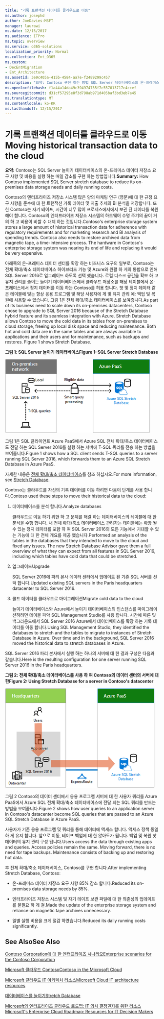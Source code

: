 ```yaml
---
title: "기록 트랜잭션 데이터를 클라우드로 이동"
ms.author: josephd
author: JoeDavies-MSFT
manager: laurawi
ms.date: 12/15/2017
ms.audience: ITPro
ms.topic: overview
ms.service: o365-solutions
localization_priority: Normal
ms.collection: Ent_O365
ms.custom:
- DecEntMigration
- Ent_Architecture
ms.assetid: 3e9c405a-415b-4584-aa7e-f2489299c457
description: "요약: Contoso 구현 하는 방법 SQL Server 데이터베이스의 온-프레미스 데이터 저장소 요구 사항 및 비용을 실행 하는 매일 감소를 확대 합니다."
ms.openlocfilehash: f1a44a14da49c394974755f7c557013717c4ccef
ms.sourcegitcommit: d31cf57295e8f3d798ab971d405baf3bd3eb7a45
ms.translationtype: MT
ms.contentlocale: ko-KR
ms.lasthandoff: 12/15/2017
---
```

# <a name="moving-historical-transaction-data-to-the-cloud"></a><span data-ttu-id="ca633-103">기록 트랜잭션 데이터를 클라우드로 이동</span><span class="sxs-lookup"><span data-stu-id="ca633-103">Moving historical transaction data to the cloud</span></span>

 <span data-ttu-id="ca633-104">**요약:** Contoso는 SQL Server 늘이기 데이터베이스의 온-프레미스 데이터 저장소 요구 사항 및 비용을 실행 하는 매일 감소를 구현 하는 방법입니다.</span><span class="sxs-lookup"><span data-stu-id="ca633-104">**Summary:** How Contoso implemented SQL Server stretch database to reduce its on-premises data storage needs and daily running costs.</span></span>
  
<span data-ttu-id="ca633-p101">Contoso의 엔터프라이즈 저장소 시스템 많은 양의 마케팅 연구 (영문)에 대 한 규정 요구 사항을 준수에 대 한 트랜잭션 기록 데이터 및 지출 추세의 BI 분석을 저장합니다. 또한 Contoso는 자기 테이프, 시간이 너무 많이 프로세스에서에서 보관 된 데이터를 복원 해야 합니다. Contoso의 엔터프라이즈 저장소 시스템의 하드웨어 수명 주기의 끝이 거의 하 고 비용이 비쌀 수 대체 하는 것입니다.</span><span class="sxs-lookup"><span data-stu-id="ca633-p101">Contoso's enterprise storage system stores a large amount of historical transaction data for adherence with regulatory requirements and for marketing research and BI analysis of spending trends. Contoso also needs to restore archived data from magnetic tape, a time-intensive process. The hardware in Contoso's enterprise storage system was nearing its end of life and replacing it would be very expensive.</span></span> 
  
<span data-ttu-id="ca633-p102">아래쪽의 온-프레미스 데이터 센터를 확장 하는 비즈니스 요구의 일부로, Contoso는 전체 확대/축소 데이터베이스 하이브리드 기능 및 Azure와 원활 하 게의 통합으로 인해 SQL Server 2016로 업그레이드 하도록 선택 했습니다. 로컬 디스크 공간을 확보 하 고 유지 관리를 줄이는 늘이기 데이터베이스에서 클라우드 저장소를 해당 테이블에서 온-프레미스에서 정지 데이터를 이동 하는 Contoso를 허용 합니다. 핫 및 정지 데이터 같은 테이블에 및는 항상 응용 프로그램 및 해당 사용자에 게 및 유지 관리 예: 백업 및 복원에 사용할 수 있습니다. 그림 1은 전체 확대/축소 데이터베이스를 보여줍니다.</span><span class="sxs-lookup"><span data-stu-id="ca633-p102">As part of its business need to scale down its on-premises datacenters, Contoso chose to upgrade to SQL Server 2016 because of the Stretch Database hybrid feature and its seamless integration with Azure. Stretch Database allows Contoso to move the cold data in its tables from on-premises to cloud storage, freeing up local disk space and reducing maintenance. Both hot and cold data are in the same tables and are always available to applications and their users and for maintenance, such as backups and restores. Figure 1 shows Stretch Database.</span></span>
  
<span data-ttu-id="ca633-112">**그림 1: SQL Server 늘이기 데이터베이스**</span><span class="sxs-lookup"><span data-stu-id="ca633-112">**Figure 1: SQL Server Stretch Database**</span></span>

![하이브리드 데이터 솔루션으로 사용되는 SQL Server Stretch Database](images/Contoso_Poster/StretchDB01.png)
  
<span data-ttu-id="ca633-114">그림 1은 SQL 클라이언트 Azure PaaS에서 Azure SQL 전체 확대/축소 데이터베이스도 전달 하는 SQL Server 2016를 실행 하는 서버에 T-SQL 쿼리를 전송 하는 방법을 보여줍니다.</span><span class="sxs-lookup"><span data-stu-id="ca633-114">Figure 1 shows how a SQL client sends T-SQL queries to a server running SQL Server 2016, which forwards them to an Azure SQL Stretch Database in Azure PaaS.</span></span>
  
<span data-ttu-id="ca633-115">자세한 내용은 [전체 확대/축소 데이터베이스](https://msdn.microsoft.com/library/dn935011.aspx)를 참조 하십시오.</span><span class="sxs-lookup"><span data-stu-id="ca633-115">For more information, see [Stretch Database](https://msdn.microsoft.com/library/dn935011.aspx).</span></span>
  
<span data-ttu-id="ca633-116">Contoso는 클라우드를 자신의 기록 데이터를 이동 하려면 다음이 단계를 사용 합니다.</span><span class="sxs-lookup"><span data-stu-id="ca633-116">Contoso used these steps to move their historical data to the cloud:</span></span>
  
1. <span data-ttu-id="ca633-117">데이터베이스를 분석 합니다.</span><span class="sxs-lookup"><span data-stu-id="ca633-117">Analyze databases</span></span>
    
    <span data-ttu-id="ca633-p103">클라우드로 이동 하기 위한 하 고 문제를 해결 하는 데이터베이스의 테이블에 대 한 분석을 수행 합니다. 새 전체 확대/축소 데이터베이스 관리자는 테이블에는 확장 될 수 있는 정지 데이터를 포함 하 여 SQL Server 2016의 모든 기능에서 기대할 수 있는 기능에 대 한 전체 개요를 제공 했습니다.</span><span class="sxs-lookup"><span data-stu-id="ca633-p103">Performed an analysis of the tables in the databases that they intended to move to the cloud and fixed any issues. The new Stretch Database Advisor gave them a full overview of what they can expect from all features in SQL Server 2016, including which tables have cold data that could be stretched.</span></span>
    
2. <span data-ttu-id="ca633-120">업그레이드</span><span class="sxs-lookup"><span data-stu-id="ca633-120">Upgrade</span></span>
    
    <span data-ttu-id="ca633-121">SQL Server 2016에 파리 본사 데이터 센터에서 업데이트 된 기존 SQL 서버를 선택 합니다.</span><span class="sxs-lookup"><span data-stu-id="ca633-121">Updated existing SQL servers in the Paris headquarters datacenter to SQL Server 2016.</span></span>
    
3. <span data-ttu-id="ca633-122">콜드 데이터를 클라우드로 마이그레이션</span><span class="sxs-lookup"><span data-stu-id="ca633-122">Migrate cold data to the cloud</span></span>
    
    <span data-ttu-id="ca633-p104">늘이기 데이터베이스와 Azure에서 늘이기 데이터베이스의 인스턴스를 마이그레이션하려면 테이블 파악 SQL Management Studio를 사용 합니다. 시간에 따른 및 백그라운드에서 SQL Server 2016 Azure에서 데이터베이스를 확장 하는 기록 데이터를 이동 합니다.</span><span class="sxs-lookup"><span data-stu-id="ca633-p104">Using SQL Management Studio, they identified the databases to stretch and the tables to migrate to instances of Stretch Database in Azure. Over time and in the background, SQL Server 2016 moved the historical data to stretch databases in Azure.</span></span>
    
<span data-ttu-id="ca633-125">SQL Server 2016 파리 본사에서 실행 하는 하나의 서버에 대 한 결과 구성은 다음과 같습니다.</span><span class="sxs-lookup"><span data-stu-id="ca633-125">Here is the resulting configuration for one server running SQL Server 2016 in the Paris headquarters.</span></span>
  
<span data-ttu-id="ca633-126">**그림 2: 전체 확대/축소 데이터베이스를 사용 하 여 Contoso의 데이터 센터의 서버에 대 한**</span><span class="sxs-lookup"><span data-stu-id="ca633-126">**Figure 2: Using Stretch Database for a server in Contoso's datacenter**</span></span>

![SQL Server가 실행되는 단일 컴퓨터에 대한 Contoso의 구성 SQL Server Stretch Database](images/Contoso_Poster/StretchDB02.png)

  
<span data-ttu-id="ca633-128">그림 2 Contoso의 데이터 센터에서 응용 프로그램 서버에 대 한 사용자 쿼리를 Azure PaaS에서 Azure SQL 전체 확대/축소 데이터베이스에 전달 되는 SQL 쿼리를 만드는 방법을 보여줍니다.</span><span class="sxs-lookup"><span data-stu-id="ca633-128">Figure 2 shows how user queries to an application server in Contoso's datacenter become SQL queries that are passed to an Azure SQL Stretch Database in Azure PaaS.</span></span>
  
<span data-ttu-id="ca633-p105">사용자가 기존 응용 프로그램 및 쿼리를 통해 데이터에 액세스 합니다. 액세스 정책 동일 하 게 유지 합니다. 앞으로 이동, 테이프 백업에 대 한 않아도가 됩니다. 백업 및 복원 핫 데이터의 유지 관리 구성 됩니다.</span><span class="sxs-lookup"><span data-stu-id="ca633-p105">Users access the data through existing apps and queries. Access policies remain the same. Moving forward, there is no need for tape backups. Maintenance consists of backing up and restoring hot data.</span></span>
  
<span data-ttu-id="ca633-133">후 전체 확대/축소 데이터베이스, Contoso를 구현 합니다.</span><span class="sxs-lookup"><span data-stu-id="ca633-133">After implementing Stretch Database, Contoso:</span></span>
  
- <span data-ttu-id="ca633-134">온-프레미스 데이터 저장소 요구 사항 85% 감소 합니다.</span><span class="sxs-lookup"><span data-stu-id="ca633-134">Reduced its on-premises data storage needs by 85%.</span></span>
    
- <span data-ttu-id="ca633-135">엔터프라이즈 저장소 시스템 및 자기 테이프 보관 파일에 대 한 의존성의 업데이트를 불필요 하 게 걸.</span><span class="sxs-lookup"><span data-stu-id="ca633-135">Made the update of the enterprise storage system and reliance on magnetic tape archives unnecessary.</span></span>
    
- <span data-ttu-id="ca633-136">일별 실행 비용을 크게 절감 하였습니다.</span><span class="sxs-lookup"><span data-stu-id="ca633-136">Reduced its daily running costs significantly.</span></span>
    
## <a name="see-also"></a><span data-ttu-id="ca633-137">See Also</span><span class="sxs-lookup"><span data-stu-id="ca633-137">See Also</span></span>

[<span data-ttu-id="ca633-138">Contoso Corporation에 대 한 엔터프라이즈 시나리오</span><span class="sxs-lookup"><span data-stu-id="ca633-138">Enterprise scenarios for the Contoso Corporation</span></span>](enterprise-scenarios-for-the-contoso-corporation.md)
  
[<span data-ttu-id="ca633-139">Microsoft 클라우드 Contoso</span><span class="sxs-lookup"><span data-stu-id="ca633-139">Contoso in the Microsoft Cloud</span></span>](contoso-in-the-microsoft-cloud.md)
  
[<span data-ttu-id="ca633-140">Microsoft 클라우드 IT 아키텍처 리소스</span><span class="sxs-lookup"><span data-stu-id="ca633-140">Microsoft Cloud IT architecture resources</span></span>](microsoft-cloud-it-architecture-resources.md)

[<span data-ttu-id="ca633-141">데이터베이스를 늘이기</span><span class="sxs-lookup"><span data-stu-id="ca633-141">Stretch Database</span></span>](https://msdn.microsoft.com/library/dn935011.aspx)
  
[<span data-ttu-id="ca633-142">Microsoft의 엔터프라이즈 클라우드 로드맵: IT 의사 결정권자를 위한 리소스</span><span class="sxs-lookup"><span data-stu-id="ca633-142">Microsoft's Enterprise Cloud Roadmap: Resources for IT Decision Makers</span></span>](https://sway.com/FJ2xsyWtkJc2taRD)




